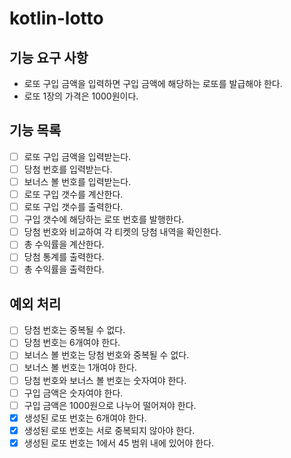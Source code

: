 # kotlin-lotto

## 기능 요구 사항
- 로또 구입 금액을 입력하면 구입 금액에 해당하는 로또를 발급해야 한다.
- 로또 1장의 가격은 1000원이다.

## 기능 목록
- [ ] 로또 구입 금액을 입력받는다.
- [ ] 당첨 번호를 입력받는다.
- [ ] 보너스 볼 번호를 입력받는다.
- [ ] 로또 구입 갯수를 계산한다.
- [ ] 로또 구입 갯수를 출력한다.
- [ ] 구입 갯수에 해당하는 로또 번호를 발행한다.
- [ ] 당첨 번호와 비교하여 각 티켓의 당첨 내역을 확인한다.
- [ ] 총 수익률을 계산한다.
- [ ] 당첨 통계를 출력한다.
- [ ] 총 수익률을 출력한다.

## 예외 처리
- [ ] 당첨 번호는 중복될 수 없다.
- [ ] 당첨 번호는 6개여야 한다.
- [ ] 보너스 볼 번호는 당첨 번호와 중복될 수 없다.
- [ ] 보너스 볼 번호는 1개여야 한다.
- [ ] 당첨 번호와 보너스 볼 번호는 숫자여야 한다.
- [ ] 구입 금액은 숫자여야 한다.
- [ ] 구입 금액은 1000원으로 나누어 떨어져야 한다.
- [x] 생성된 로또 번호는 6개여야 한다.
- [x] 생성된 로또 번호는 서로 중복되지 않아야 한다.
- [x] 생성된 로또 번호는 1에서 45 범위 내에 있어야 한다.
